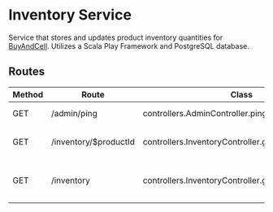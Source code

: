 # Inventory Service

Service that stores and updates product inventory quantities for [BuyAndCell](https://github.com/LexBedwell/BuyAndCell).
Utilizes a Scala Play Framework and PostgreSQL database.

## Routes

| Method | Route | Class | Description
| ------ | ----- | ----- | -----------
| GET | /admin/ping | controllers.AdminController.ping | Ping service
| GET | /inventory/$productId | controllers.InventoryController.getProductInventory | Check if product is in-stock
| GET | /inventory | controllers.InventoryController.getProductInventory | Check if there is inventory to fill an order
